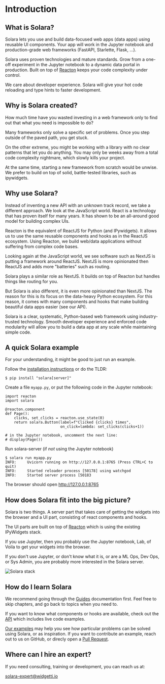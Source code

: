 # Introduction


## What is Solara?

Solara lets you use and build data-focused web apps (data apps) using reusable UI components. Your app will work in the Jupyter notebook and production-grade web frameworks (FastAPI, Starlette, Flask, ...).

Solara uses proven technologies and mature standards. Grow from a one-off experiment in the Jupyter notebook to a dynamic data portal in production.  Built on top of [Reacton](/docs/understanding/reacton) keeps your code complexity under control.

We care about developer experience. Solara will give your hot code reloading and type hints to faster development.

## Why is Solara created?

How much time have you wasted investing in a web framework only to find out that what you need is impossible to do?

Many frameworks only solve a specific set of problems. Once you step outside of the paved path, you get stuck.

On the other extreme, you might be working with a library with no clear patterns that let you do anything. You may only be weeks away from a total code complexity nightmare, which slowly kills your project.

At the same time, starting a new framework from scratch would be unwise. We prefer to build on top of solid, battle-tested libraries, such as ipywidgets.

## Why use Solara?

Instead of inventing a new API with an unknown track record, we take a different approach. We look at the JavaScript world. React is a technology that has proven itself for many years. It has shown to be an all-around good model for building complex UIs.

Reacton is the equivalent of ReactJS for Python (and IPywidgets). It allows us to use the same reusable components and hooks as in the ReactJS ecosystem. Using Reacton, we build web/data applications without suffering from complex code bases.

Looking again at the JavaScript world, we see software such as NextJS is putting a framework around ReactJS. NextJS is more opinionated then ReactJS and adds more "batteries" such as routing.

Solara plays a similar role as NextJS. It builds on top of Reacton but handles things like routing for you.

But Solara is also different, it is even more opinionated than NextJS. The reason for this is its focus on the data-heavy Python ecosystem. For this reason, it comes with many components and hooks that make building beautiful data apps easier (see our API).

Solara is a clear, systematic, Python-based web framework using industry-trusted technology. Smooth developer experience and enforced code modularity will allow you to build a data app at any scale while maintaining simple code.

## A quick Solara example

For your understanding, it might be good to just run an example.

Follow the [installation instructions](./installing) or do the TLDR:

    $ pip install "solara[server]"


Create a file `myapp.py`, or put the following code in the Jupyter notebook:

```solara
import reacton
import solara

@reacton.component
def Page():
    clicks, set_clicks = reacton.use_state(0)
    return solara.Button(label=f"Clicked {clicks} times",
                         on_click=lambda: set_clicks(clicks+1))

# in the Jupyter notebook, uncomment the next line:
# display(Page())
```


Run solara-server (if *not* using the Jupyter notebook)

    $ solara run myapp.py
    INFO:     Uvicorn running on http://127.0.0.1:8765 (Press CTRL+C to quit)
    INFO:     Started reloader process [50178] using watchgod
    INFO:     Started server process [50183

The browser should open http://127.0.0.1:8765





## How does Solara fit into the big picture?

Solara is two things. A server part that takes care of getting the widgets into the browser and a UI part, consisting of react components and hooks.

The UI parts are built on top of [Reacton](https://github.com/widgetti/reacton) which is using the existing IPyWidgets stack.

If you use Jupyter, then you probably use the Jupyter notebook, Lab, of Voila to get your widgets into the browser.

If you don't use Jupyter, or don't know what it is, or are a ML Ops, Dev Ops, or Sys Admin, you are probably more interested in the Solara server.

![Solara stack](https://user-images.githubusercontent.com/1765949/168669118-da9410bf-e838-481c-925d-4754efa01b7b.png)

## How do I learn Solara

We recommend going through the [Guides](./guides) documentation first. Feel free to skip chapters, and go back to topics when you need to.

If you want to know what components or hooks are available, check out the [API](/api) which includes live code examples.

[Our examples](/examples) may help you see how particular problems can be solved using Solara, or as inspiration. If you want to contribute an example, reach out to us on GitHub, or direcly open a [Pull Request](https://github.com/widgetti/solara/).


## Where can I hire an expert?

If you need consulting, training or development, you can reach us at:

solara-expert@widgetti.io

